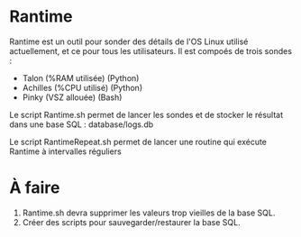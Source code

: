 # Rantime

Rantime est un outil pour sonder des détails de l'OS Linux utilisé actuellement, et ce pour tous les utilisateurs.
Il est compoés de trois sondes :
- Talon (%RAM utilisée) (Python)
- Achilles (%CPU utilisé) (Python)
- Pinky (VSZ allouée) (Bash)

Le script Rantime.sh permet de lancer les sondes et de stocker le résultat dans une base SQL : database/logs.db

Le script RantimeRepeat.sh permet de lancer une routine qui exécute Rantime à intervalles réguliers

# À faire

1. Rantime.sh devra supprimer les valeurs trop vieilles de la base SQL.
2. Créer des scripts pour sauvegarder/restaurer la base SQL.
